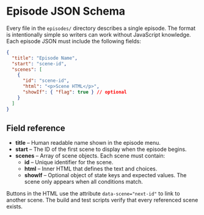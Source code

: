# Episode JSON Schema

Every file in the `episodes/` directory describes a single episode. The format is intentionally simple so writers can work without JavaScript knowledge. Each episode JSON must include the following fields:

```json
{
  "title": "Episode Name",
  "start": "scene-id",
  "scenes": [
    {
      "id": "scene-id",
      "html": "<p>Scene HTML</p>",
      "showIf": { "flag": true } // optional
    }
  ]
}
```

## Field reference

- **title** – Human readable name shown in the episode menu.
- **start** – The ID of the first scene to display when the episode begins.
- **scenes** – Array of scene objects. Each scene must contain:
  - **id** – Unique identifier for the scene.
  - **html** – Inner HTML that defines the text and choices.
  - **showIf** – Optional object of state keys and expected values. The scene only appears when all conditions match.

Buttons in the HTML use the attribute `data-scene="next-id"` to link to another scene. The build and test scripts verify that every referenced scene exists.
